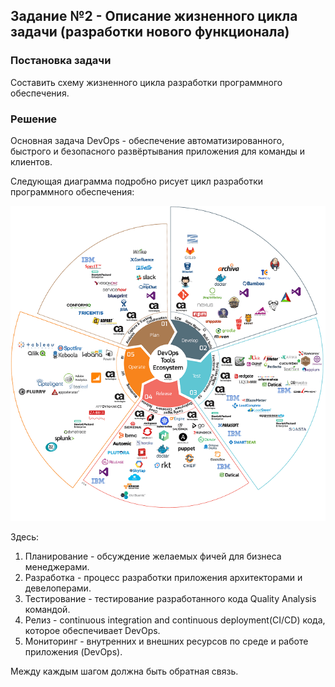 ## Задание №2 - Описание жизненного цикла задачи (разработки нового функционала)

### Постановка задачи
Составить схему жизненного цикла разработки программного обеспечения.

### Решение
Основная задача DevOps - обеспечение автоматизированного, быстрого и безопасного развёртывания приложения для команды и клиентов.

Следующая диаграмма подробно рисует цикл разработки программного обеспечения: 

![DevOps-lifecycle](img/devops-lifecycle.JPG)

Здесь: 
1. Планирование - обсуждение желаемых фичей для бизнеса менеджерами.
2. Разработка - процесс разработки приложения архитекторами и девелоперами.
3. Тестирование - тестирование разработанного кода Quality Analysis командой.
4. Релиз - continuous integration and continuous deployment(CI/CD) кода, которое обеспечивает DevOps.
5. Мониторинг - внутренних и внешних ресурсов по среде и работе приложения (DevOps). 

Между каждым шагом  должна быть обратная связь.
